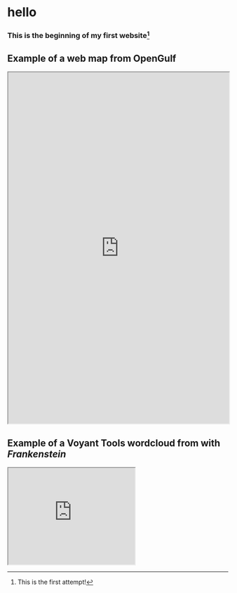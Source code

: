 # hello
### This is the beginning of my first website[^1]
[^1]: This is the first attempt!

## Example of a web map from OpenGulf

<iframe src="https://opengulf.github.io/webapps/Pearlprotection/index.html#6/28.516/52.077" width="100%" height="800"></iframe>

## Example of a Voyant Tools wordcloud from with *Frankenstein*
<iframe style='width: 289px; height: 220px;' 
src='https://voyant-tools.org/tool/Cirrus/?corpus=frank'></iframe>


